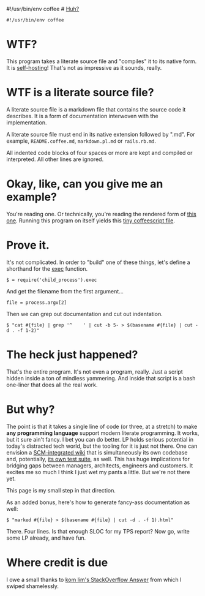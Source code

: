 #!/usr/bin/env coffee # [Huh?](https://en.wikipedia.org/wiki/Shebang)

    #!/usr/bin/env coffee

# WTF?

This program takes a literate source file and "compiles" it to its native form. It is [self-hosting](https://en.wikipedia.org/wiki/Self-hosting)! That's not as impressive as it sounds, really.

# WTF is a literate source file?

A literate source file is a markdown file that contains the source code it describes. 
It is a form of documentation interwoven with the implementation.

A literate source file must end in its native extension followed by ".md". For example, 
`README.coffee.md`, `markdown.pl.md` or `rails.rb.md`.

All indented code blocks of four spaces or more are kept and compiled or interpreted.
All other lines are ignored.

# Okay, like, can you give me an example?

You're reading one. Or technically, you're reading the rendered form of [this one](literati.coffee.md).
Running this program on itself yields this [tiny coffeescript file](literati.coffee).

# Prove it.

It's not complicated. In order to "build" one of these things, let's define a shorthand for the [exec](https://nodejs.org/api/child_process.html#child_process_child_process_exec_command_options) 
function.

    $ = require('child_process').exec

And get the filename from the first argument...

    file = process.argv[2]

Then we can grep out documentation and cut out indentation. 

    $ "cat #{file} | grep '^    ' | cut -b 5- > $(basename #{file} | cut -d . -f 1-2)"

# The heck just happened?

That's the entire program. It's not even a program, really. Just a script hidden inside a ton of mindless yammering. 
And inside that script is a bash one-liner that does all the real work.

# But why?

The point is that it takes a single line of code (or three, at a stretch) to make **any programming language** support modern literate programming. It works, but it sure ain't fancy. I bet you can do better. LP holds serious potential in today's distracted tech world, but the tooling for it is just not there.
One can envision a [SCM-integrated wiki](http://www.gitit.net/) that is simultaneously its own codebase and, potentially, [its own test suite](https://bitheap.org/cram/), as well. 
This has huge implications for bridging gaps between managers, architects, engineers and customers. It excites me so much I think I just wet my pants a little. But we're not there yet.

This page is my small step in that direction.

As an added bonus, here's how to generate fancy-ass documentation as well:

    $ "marked #{file} > $(basename #{file} | cut -d . -f 1).html"

There. Four lines. Is that enough SLOC for my TPS report? Now go, write some LP already, and have fun.

# Where credit is due

I owe a small thanks to [kom lim's StackOverflow Answer](http://stackoverflow.com/a/26753382 "Extract File Basename Without Path and Extension in Bash")
from which I swiped shamelessly.

